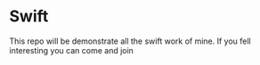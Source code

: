 # Swift
This repo will be demonstrate all the swift work of mine. If you fell interesting  you can come and join
